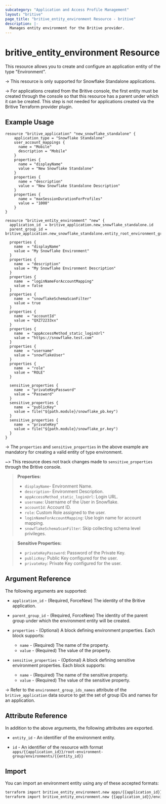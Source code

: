```yaml
---
subcategory: "Application and Access Profile Management"
layout: "britive"
page_title: "britive_entity_environment Resource - britive"
description: |-
  Manages entity environment for the Britive provider.
---
```


# britive_entity_environment Resource

This resource allows you to create and configure an application entity of the type "Environment".

-> This resource is only supported for Snowflake Standalone applications.

-> For applications created from the Britive console, the first entity must be created through the console so that this resource has a parent under which it can be created. This step is not needed for applications created via the Britive Terraform provider plugin.

## Example Usage

```hcl
resource "britive_application" "new_snowflake_standalone" {
    application_type = "Snowflake Standalone"
    user_account_mappings {
      name = "Mobile"
      description = "Mobile"
    }
    properties {
      name = "displayName"
      value = "New Snowflake Standalone"
    }
    properties {
      name = "description"
      value = "New Snowflake Standalone Description"
    }
    properties {
      name = "maxSessionDurationForProfiles"
      value = "1000"
    }
}

resource "britive_entity_environment" "new" {
  application_id  = britive_application.new_snowflake_standalone.id
  parent_group_id = britive_application.new_snowflake_standalone.entity_root_environment_group_id

  properties {
    name  = "displayName"
    value = "My Snowflake Environment"
  }
  properties {
    name  = "description"
    value = "My Snowflake Environment Description"
  }
  properties {
    name  = "loginNameForAccountMapping"
    value = false
  }
  properties {
    name  = "snowflakeSchemaScanFilter"
    value = true
  }
  properties {
    name  = "accountId"
    value = "QXZ72233xx"
  }
  properties {
    name  = "appAccessMethod_static_loginUrl"
    value = "https://snowflake.test.com"
  }
  properties {
    name  = "username"
    value = "snowflakeUser"
  }
  properties {
    name  = "role"
    value = "ROLE"
  }

  sensitive_properties {
    name  = "privateKeyPassword"
    value = "Password"
  }
  sensitive_properties {
    name  = "publicKey"
    value = file("${path.module}/snowflake_pb.key")
  }
  sensitive_properties {
    name  = "privateKey"
    value = file("${path.module}/snowflake_pr.key")
  }
}
```
-> The `properties` and `sensitive_properties` in the above example are mandatory for creating a valid entity of type environment.  

~> This resource does not track changes made to `sensitive_properties` through the Britive console.
>**Properties:**
> - `displayName`- Environment Name.
> - `description`- Environment Description.
> - `appAccessMethod_static_loginUrl`: Login URL.
> - `username`: Username of the User in Snowflake.
> - `accountId`: Account ID.
> - `role`: Custom Role assigned to the user.
> - `loginNameForAccountMapping`: Use login name for account mapping.
> - `snowflakeSchemaScanFilter`: Skip collecting schema level privileges.

>**Sensitive Properties:**
> - `privateKeyPassword`: Password of the Private Key.
> - `publicKey`: Public Key configured for the user.
> - `privateKey`: Private Key configured for the user.

## Argument Reference

The following arguments are supported:

* `application_id` - (Required, ForceNew) The identity of the Britive application.

* `parent_group_id` - (Required, ForceNew)  The identity of the parent group under which the environment entity will be created.

* `properties` - (Optional) A block defining environment properties. Each block supports:
  - `name` - (Required) The name of the property.
  - `value` - (Required) The value of the property.

* `sensitive_properties` - (Optional) A block defining sensitive environment properties. Each block supports:
  - `name` - (Required) The name of the sensitive property.
  - `value` - (Required) The value of the sensitive property.

-> Refer to the `environment_group_ids_names` attribute of the `britive_application` data source to get the set of group IDs and names for an application.

## Attribute Reference

In addition to the above arguments, the following attributes are exported.

* `entity_id` - An identifier of the environment entity.

* `id` - An identifier of the resource with format `apps/{{application_id}}/root-environment-group/environments/{{entity_id}}`

## Import

You can import an environment entity using any of these accepted formats:

```sh
terraform import britive_entity_environment.new apps/{{application_id}}/root-environment-group/environments/{{entity_id}}
terraform import britive_entity_environment.new {{application_id}}/environments/{{entity_id}}
```
